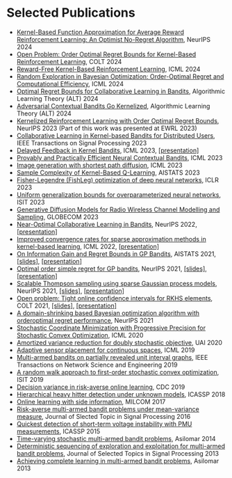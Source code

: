 # Selected Publications 

<ul>
  <li><a href="https://arxiv.org/abs/2410.23498" target="_blank" rel="noopener">Kernel-Based Function Approximation for Average Reward Reinforcement Learning: An Optimist No-Regret Algorithm</a>, NeurIPS 2024</li>
  <li><a href="https://arxiv.org/abs/2406.15250" target="_blank" rel="noopener">Open Problem: Order Optimal Regret Bounds for Kernel-Based Reinforcement Learning</a>, COLT 2024</li>
  <li><a href="https://openreview.net/pdf?id=QTt2xJI8vk" target="_blank" rel="noopener">Reward-Free Kernel-Based Reinforcement Learning</a>, ICML 2024</li>
  <li><a href="https://arxiv.org/abs/2310.15351" target="blank" rel="noopener">Random Exploration in Bayesian Optimization: Order-Optimal Regret and Computational Efficiency</a>, ICML 2024</li>
  <li><a href="https://arxiv.org/abs/2312.09674" target="_blank" rel="noopener">Optimal Regret Bounds for Collaborative Learning in Bandits</a>, Algorithmic Learning Theory (ALT) 2024</li>
  <li><a href="https://arxiv.org/abs/2310.01609" target="_blank" rel="noopener">Adversarial Contextual Bandits Go Kernelized</a>, Algorithmic Learning Theory (ALT) 2024</li>
  <li><a href="https://arxiv.org/abs/2306.07745" target="_blank" rel="noopener">Kernelized Reinforcement Learning with Order Optimal Regret Bounds</a>, NeurIPS 2023 (Part of this work was presented at EWRL 2023)</li>
  <li><a href="https://arxiv.org/abs/2207.07948" target="_blank" rel="noopener">Collaborative Learning in Kernel-based Bandits for Distributed Users</a>, IEEE Transactions on Signal Processing 2023</li>
  <li><a href="https://arxiv.org/abs/2302.00392" target="_blank" rel="noopener">Delayed Feedback in Kernel Bandits</a>, ICML 2023, <a href="https://icml.cc/virtual/2023/poster/25129" target="_blank" rel="noopener">[presentation]</a></li>
  <li><a href="https://arxiv.org/abs/2206.00099" target="_blank" rel="noopener">Provably and Practically Efficient Neural Contextual Bandits</a>, ICML 2023</li>
 	<li><a href="https://arxiv.org/abs/2306.00501" target="_blank" rel="noopener">Image generation with shortest path diffusion</a>, ICML 2023</li>
 	<li><a href="https://arxiv.org/abs/2302.00727" target="_blank" rel="noopener">Sample Complexity of Kernel-Based Q-Learning</a>, AISTATS 2023</li>
 	<li><a href="https://openreview.net/forum?id=c9lAOPvQHS" target="_blank" rel="noopener">Fisher-Legendre (FishLeg) optimization of deep neural networks</a>, ICLR 2023</li>
 	<li><a href="https://arxiv.org/abs/2109.06099" target="_blank" rel="noopener">Uniform generalization bounds for overparameterized neural networks</a>, ISIT 2023</li>
  <li><a href="https://arxiv.org/abs/2308.05583" target="_blank" rel="noopener">Generative Diffusion Models for Radio Wireless Channel Modelling and Sampling</a>, GLOBECOM 2023</li>
 	<li><a href="https://arxiv.org/abs/2206.00121" target="_blank" rel="noopener">Near-Optimal Collaborative Learning in Bandits</a>, NeurIPS 2022, <a href="https://slideslive.com/38991256" target="_blank" rel="noopener">[presentation]</a></li>
 	<li><a href="https://proceedings.mlr.press/v162/vakili22a.html" target="_blank" rel="noopener">Improved convergence rates for sparse approximation methods in kernel-based learning</a>, ICML 2022, <a href="https://slideslive.com/38984224" target="_blank" rel="noopener">[presentation]</a></li>
 	<li><a href="https://proceedings.mlr.press/v130/vakili21a.html" target="_blank" rel="noopener">On Information Gain and Regret Bounds in GP Bandits</a>, AISTATS 2021, <a href="https://sites.coecis.cornell.edu/sattarvakili/files/2022/02/Paper1_short_presentation_AISTATS2021_Sattar.pdf" target="_blank" rel="noopener">[slides]</a>, <a href="https://slideslive.com/38952928" target="_blank" rel="noopener">[presentation]</a></li>
 	<li><a href="https://proceedings.neurips.cc/paper/2021/hash/b1300291698eadedb559786c809cc592-Abstract.html" target="_blank" rel="noopener">Optimal order simple regret for GP bandits</a>, NeurIPS 2021, <a href="https://sites.coecis.cornell.edu/sattarvakili/files/2022/02/Paper2_slides_Neurips2021_Sattar.pdf" target="_blank" rel="noopener">[slides]</a>, <a href="https://nips.cc/virtual/2021/poster/27371" target="_blank" rel="noopener">[presentation]</a></li>
 	<li><a href="https://proceedings.neurips.cc/paper/2021/hash/2c7f9ccb5a39073e24babc3a4cb45e60-Abstract.html" target="_blank" rel="noopener">Scalable Thompson sampling using sparse Gaussian process models</a>, NeurIPS 2021, <a href="https://sites.coecis.cornell.edu/sattarvakili/files/2022/02/Paper4_slides_Neurips2021_Sattar.pdf">[slides]</a>, <a href="https://nips.cc/virtual/2021/poster/27489">[presentation]</a></li>
 	<li><a href="https://proceedings.mlr.press/v134/open-problem-vakili21a.html" target="_blank" rel="noopener">Open problem: Tight online confidence intervals for RKHS elements</a>, COLT 2021, <a href="https://sites.coecis.cornell.edu/sattarvakili/files/2022/02/Paper3_slides_COLT2021_Sattar.pdf" target="_blank" rel="noopener">[slides]</a>, <a href="http://www.learningtheory.org/colt2021/virtual/poster_1404.html" target="_blank" rel="noopener">[presentation]</a></li>
 	<li><a href="https://proceedings.neurips.cc/paper/2021/hash/f19fec2f129fbdba76493451275c883a-Abstract.html" target="_blank" rel="noopener">A domain-shrinking based Bayesian optimization algorithm with orderoptimal regret performance</a>, NeurIPS 2021</li>
 	<li><a class="gsc_oci_title_link" href="http://proceedings.mlr.press/v119/salgia20a.html" data-clk="hl=en&amp;sa=T&amp;ei=LXFhYqXMIZ-Ny9YPmvWJWA">Stochastic Coordinate Minimization with Progressive Precision for Stochastic Convex Optimization</a>, ICML 2020</li>
 	<li><a class="gsc_a_at" href="https://proceedings.mlr.press/v124/boustati20a.html">Amortized variance reduction for doubly stochastic objective</a>, UAI 2020</li>
 	<li><a class="gsc_a_at" href="http://proceedings.mlr.press/v97/grant19a.html">Adaptive sensor placement for continuous spaces</a>, ICML 2019</li>
 	<li><a class="gsc_a_at" href="https://ieeexplore.ieee.org/abstract/document/8798887">Multi-armed bandits on partially revealed unit interval graphs</a>, IEEE Transactions on Network Science and Engineering 2019</li>
 	<li><a class="gsc_a_at" href="https://ieeexplore.ieee.org/abstract/document/8849396">A random walk approach to first-order stochastic convex optimization</a>, ISIT 2019</li>
 	<li><a class="gsc_a_at" href="https://ieeexplore.ieee.org/abstract/document/9029461">Decision variance in risk-averse online learning</a>, CDC 2019</li>
 	<li><a class="gsc_a_at" href="https://ieeexplore.ieee.org/abstract/document/8461775">Hierarchical heavy hitter detection under unknown models</a>, ICASSP 2018</li>
 	<li><a class="gsc_a_at" href="https://ieeexplore.ieee.org/abstract/document/8170860">Online learning with side information</a>, MILCOM 2017</li>
 	<li><a class="gsc_a_at" href="https://ieeexplore.ieee.org/abstract/document/7515237">Risk-averse multi-armed bandit problems under mean-variance measure</a>, Journal of Slected Topic in Signal Processing 2016</li>
 	<li><a class="gsc_a_at" href="https://scholar.google.com/citations?view_op=view_citation&amp;hl=en&amp;user=N9xs8w0AAAAJ&amp;cstart=20&amp;pagesize=80&amp;sortby=pubdate&amp;citation_for_view=N9xs8w0AAAAJ:UeHWp8X0CEIC">Quickest detection of short-term voltage instability with PMU measurements</a>, ICASSP 2015</li>
 	<li><a class="gsc_oci_title_link" href="https://ieeexplore.ieee.org/abstract/document/7094845/" data-clk="hl=en&amp;sa=T&amp;ei=MYt-Ypq0C_-Vy9YPmJO_-Ak">Time-varying stochastic multi-armed bandit problems</a>, Asilomar 2014</li>
 	<li><a class="gsc_oci_title_link" href="https://ieeexplore.ieee.org/abstract/document/6516952/" data-clk="hl=en&amp;sa=T&amp;ei=YIt-YteHFP-Vy9YPmJO_-Ak">Deterministic sequencing of exploration and exploitation for multi-armed bandit problems</a>, Journal of Selected Topics in Signal Processing 2013</li>
 	<li><a class="gsc_oci_title_link" href="https://ieeexplore.ieee.org/abstract/document/6810607/" data-clk="hl=en&amp;sa=T&amp;ei=Xot-YrXsEKHGsQKFu4aYAQ">Achieving complete learning in multi-armed bandit problems</a>, Asilomar 2013</li>
</ul>
